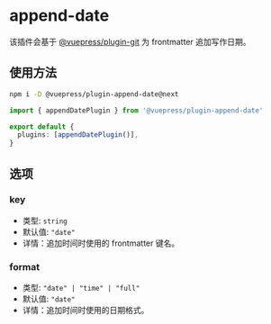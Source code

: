 # append-date

<NpmBadge package="@vuepress/plugin-append-date" />

该插件会基于 [@vuepress/plugin-git](../development/git.md) 为 frontmatter 追加写作日期。

## 使用方法

```bash
npm i -D @vuepress/plugin-append-date@next
```

```ts
import { appendDatePlugin } from '@vuepress/plugin-append-date'

export default {
  plugins: [appendDatePlugin()],
}
```

## 选项

### key

- 类型: `string`
- 默认值: `"date"`
- 详情：追加时间时使用的 frontmatter 键名。

### format

- 类型: `"date" | "time" | "full"`
- 默认值: `"date"`
- 详情：追加时间时使用的日期格式。
